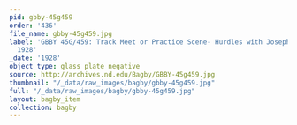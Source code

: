 ```yaml
---
pid: gbby-45g459
order: '436'
file_name: gbby-45g459.jpg
label: 'GBBY 45G/459: Track Meet or Practice Scene- Hurdles with Joseph Griffin -
  1928'
_date: '1928'
object_type: glass plate negative
source: http://archives.nd.edu/Bagby/GBBY-45g459.jpg
thumbnail: "/_data/raw_images/bagby/gbby-45g459.jpg"
full: "/_data/raw_images/bagby/gbby-45g459.jpg"
layout: bagby_item
collection: bagby
---
```

